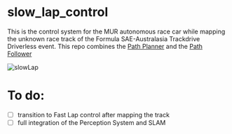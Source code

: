 # slow_lap_control
This is the control system for the MUR autonomous race car while mapping the unknown race track of the Formula SAE-Australasia Trackdrive Driverless event.
This repo combines the [Path Planner](https://github.com/MURDriverless/planner_exploratory) and the [Path Follower](https://github.com/MURDriverless/path_follower_ros/tree/develop)


![slowLap](https://user-images.githubusercontent.com/75785603/135066167-43974ba8-7d07-44f7-849b-55f4088bad53.gif)


# To do:
- [ ] transition to Fast Lap control after mapping the track
- [ ] full integration of the Perception System and SLAM
